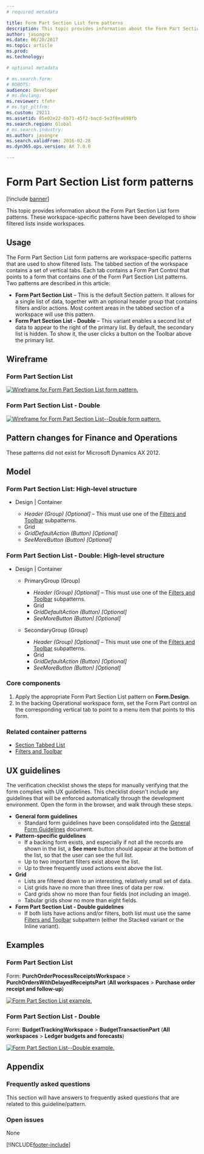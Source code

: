 ```yaml
---
# required metadata

title: Form Part Section List form patterns
description: This topic provides information about the Form Part Section List form patterns, which were developed to show filtered lists inside workspaces.
author: jasongre
ms.date: 06/20/2017
ms.topic: article
ms.prod: 
ms.technology: 

# optional metadata

# ms.search.form: 
# ROBOTS: 
audience: Developer
# ms.devlang: 
ms.reviewer: tfehr
# ms.tgt_pltfrm: 
ms.custom: 29211
ms.assetid: 05e02e22-6b71-45f2-bacd-5e3f8ea898fb
ms.search.region: Global
# ms.search.industry: 
ms.author: jasongre
ms.search.validFrom: 2016-02-28
ms.dyn365.ops.version: AX 7.0.0

---
```


# Form Part Section List form patterns

[!include [banner](../includes/banner.md)]

This topic provides information about the Form Part Section List form patterns. These workspace-specific patterns have been developed to show filtered lists inside workspaces.

## Usage

The Form Part Section List form patterns are workspace-specific patterns that are used to show filtered lists. The tabbed section of the workspace contains a set of vertical tabs. Each tab contains a Form Part Control that points to a form that contains one of the Form Part Section List patterns. Two patterns are described in this article:

-   **Form Part Section List** – This is the default Section pattern. It allows for a single list of data, together with an optional header group that contains filters and/or actions.  Most content areas in the tabbed section of a workspace will use this pattern.
-   **Form Part Section List - Double** – This variant enables a second list of data to appear to the right of the primary list. By default, the secondary list is hidden. To show it, the user clicks a button on the Toolbar above the primary list.

## Wireframe
### Form Part Section List

[![Wireframe for Form Part Section List form pattern.](./media/formpartsectionlistwireframe.png)](./media/formpartsectionlistwireframe.png)

### Form Part Section List - Double

[![Wireframe for Form Part Section List--Double form pattern.](./media/formpartsectionlistdoublewireframe.png)](./media/formpartsectionlistdoublewireframe.png)

## Pattern changes for Finance and Operations
These patterns did not exist for Microsoft Dynamics AX 2012.

## Model
### Form Part Section List: High-level structure

- Design | Container

    - *Header (Group) \[Optional\]* – This must use one of the [Filters and Toolbar](filters-toolbar-subpattern.md) subpatterns.
    - Grid
    - *GridDefaultAction (Button) \[Optional\]*
    - *SeeMoreButton (Button) \[Optional\]*

### Form Part Section List - Double: High-level structure

- Design | Container

    - PrimaryGroup (Group)

        - *Header (Group) \[Optional\]* – This must use one of the [Filters and Toolbar](filters-toolbar-subpattern.md) subpatterns.
        - Grid
        - *GridDefaultAction (Button) \[Optional\]*
        - *SeeMoreButton (Button) \[Optional\]*

    - SecondaryGroup (Group)

        - *Header (Group) \[Optional\]* – This must use one of the [Filters and Toolbar](filters-toolbar-subpattern.md) subpatterns.
        - Grid
        - *GridDefaultAction (Button) \[Optional\]*
        - *SeeMoreButton (Button) \[Optional\]*

### Core components

1.  Apply the appropriate Form Part Section List pattern on **Form.Design**.
2.  In the backing Operational workspace form, set the Form Part control on the corresponding vertical tab to point to a menu item that points to this form.

### Related container patterns

-   [Section Tabbed List](section-tabbed-list-subpattern.md)
-   [Filters and Toolbar](filters-toolbar-subpattern.md)

## UX guidelines
The verification checklist shows the steps for manually verifying that the form complies with UX guidelines. This checklist doesn't include any guidelines that will be enforced automatically through the development environment. Open the form in the browser, and walk through these steps.

-   **General form guidelines**
    -   Standard form guidelines have been consolidated into the [General Form Guidelines](general-form-guidelines.md) document.
-   **Pattern-specific guidelines**
    -   If a backing form exists, and especially if not all the records are shown in the list, a **See more** button should appear at the bottom of the list, so that the user can see the full list.
    -   Up to two important filters exist above the list.
    -   Up to three frequently used actions exist above the list.
-   **Grid**
    -   Lists are filtered down to an interesting, relatively small set of data.
    -   List grids have no more than three lines of data per row.
    -   Card grids show no more than four fields (not including an image).
    -   Tabular grids show no more than eight fields.
-   **Form Part Section List - Double guidelines**
    -   If both lists have actions and/or filters, both list must use the same [Filters and Toolbar](filters-toolbar-subpattern.md) subpattern (either the Stacked variant or the Inline variant).

## Examples
### Form Part Section List

Form: **PurchOrderProcessReceiptsWorkspace** &gt; **PurchOrdersWithDelayedReceiptsPart** (**All workspaces** &gt; **Purchase order receipt and follow-up**) 

[![Form Part Section List example.](./media/formpartsectionlistexample.png)](./media/formpartsectionlistexample.png)

### Form Part Section List - Double

Form: **BudgetTrackingWorkspace** &gt; **BudgetTransactionPart** (**All workspaces** &gt; **Ledger budgets and forecasts**) 

[![Form Part Section List--Double example.](./media/formpartsectionlistdoubleexample.png)](./media/formpartsectionlistdoubleexample.png)

## Appendix
### Frequently asked questions

This section will have answers to frequently asked questions that are related to this guideline/pattern.

### Open issues

None


[!INCLUDE[footer-include](../../../includes/footer-banner.md)]